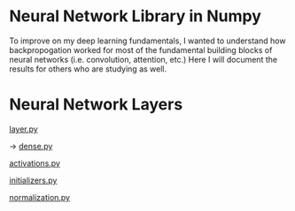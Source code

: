 # Neural Network Library in Numpy

To improve on my deep learning fundamentals, I wanted to understand how backpropogation worked for most of the fundamental building blocks of neural networks (i.e. convolution, attention, etc.) Here I will document the results for others who are studying as well.

# Neural Network Layers

[layer.py](docs/layer.md)

&rarr; [dense.py](docs/dense.md)

[activations.py](docs/activations.md)

[initializers.py](docs/initializers.md)

[normalization.py](docs/normalization.md)
